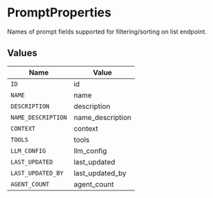 # PromptProperties

Names of prompt fields supported for filtering/sorting on list endpoint.


## Values

| Name               | Value              |
| ------------------ | ------------------ |
| `ID`               | id                 |
| `NAME`             | name               |
| `DESCRIPTION`      | description        |
| `NAME_DESCRIPTION` | name_description   |
| `CONTEXT`          | context            |
| `TOOLS`            | tools              |
| `LLM_CONFIG`       | llm_config         |
| `LAST_UPDATED`     | last_updated       |
| `LAST_UPDATED_BY`  | last_updated_by    |
| `AGENT_COUNT`      | agent_count        |